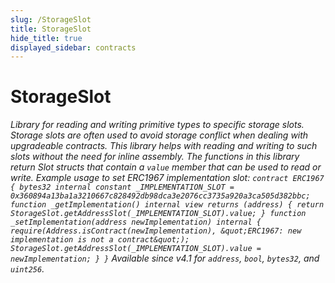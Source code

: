```yaml
---
slug: /StorageSlot
title: StorageSlot
hide_title: true
displayed_sidebar: contracts
---
```


# StorageSlot

_Library for reading and writing primitive types to specific storage slots. Storage slots are often used to avoid storage conflict when dealing with upgradeable contracts. This library helps with reading and writing to such slots without the need for inline assembly. The functions in this library return Slot structs that contain a `value` member that can be used to read or write. Example usage to set ERC1967 implementation slot: `contract ERC1967 { bytes32 internal constant _IMPLEMENTATION_SLOT = 0x360894a13ba1a3210667c828492db98dca3e2076cc3735a920a3ca505d382bbc; function _getImplementation() internal view returns (address) { return StorageSlot.getAddressSlot(_IMPLEMENTATION_SLOT).value; } function _setImplementation(address newImplementation) internal { require(Address.isContract(newImplementation), &quot;ERC1967: new implementation is not a contract&quot;); StorageSlot.getAddressSlot(_IMPLEMENTATION_SLOT).value = newImplementation; } }` *Available since v4.1 for `address`, `bool`, `bytes32`, and `uint256`.*_

